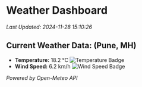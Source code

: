 
# Weather Dashboard

_Last Updated: 2024-11-28 15:10:26_

## Current Weather Data: (Pune, MH)
- **Temperature:** 18.2 °C ![Temperature Badge](https://img.shields.io/badge/Temperature-Low%20Temp-blue)
- **Wind Speed:** 6.2 km/h ![Wind Speed Badge](https://img.shields.io/badge/Wind%20Speed-Low%20Wind-blue)

*Powered by Open-Meteo API*
